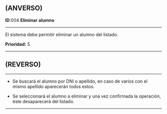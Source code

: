 ## (ANVERSO)
**ID**:004 **Eliminar alumno**

----

El sistema debe permitir eliminar un alumno del listado.

**Prioridad:** 5

----

## (REVERSO)

----

* Se buscará el alumno por DNI o apellido, en caso de varios con el mismo apellido aparecerán todos estos.

* Se seleccionará el alumno a eliminar y una vez confirmada la operación, éste desaparecerá del listado.

----
